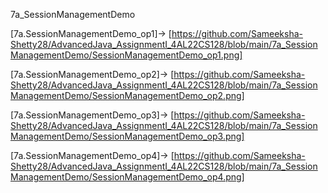 7a_SessionManagementDemo

[7a.SessionManagementDemo_op1]-> [https://github.com/Sameeksha-Shetty28/AdvancedJava_AssignmentI_4AL22CS128/blob/main/7a_SessionManagementDemo/SessionManagementDemo_op1.png]

[7a.SessionManagementDemo_op2]-> [https://github.com/Sameeksha-Shetty28/AdvancedJava_AssignmentI_4AL22CS128/blob/main/7a_SessionManagementDemo/SessionManagementDemo_op2.png]

[7a.SessionManagementDemo_op3]-> [https://github.com/Sameeksha-Shetty28/AdvancedJava_AssignmentI_4AL22CS128/blob/main/7a_SessionManagementDemo/SessionManagementDemo_op3.png]

[7a.SessionManagementDemo_op4]-> [https://github.com/Sameeksha-Shetty28/AdvancedJava_AssignmentI_4AL22CS128/blob/main/7a_SessionManagementDemo/SessionManagementDemo_op4.png]
